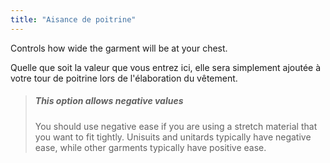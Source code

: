```yaml
---
title: "Aisance de poitrine"
---
```


Controls how wide the garment will be at your chest.

Quelle que soit la valeur que vous entrez ici, elle sera simplement ajoutée à votre tour de poitrine lors de l'élaboration du vêtement.

> ##### This option allows negative values
> 
> You should use negative ease if you are using a stretch material that you want to fit tightly. Unisuits and unitards typically have negative ease, while other garments typically have positive ease.




